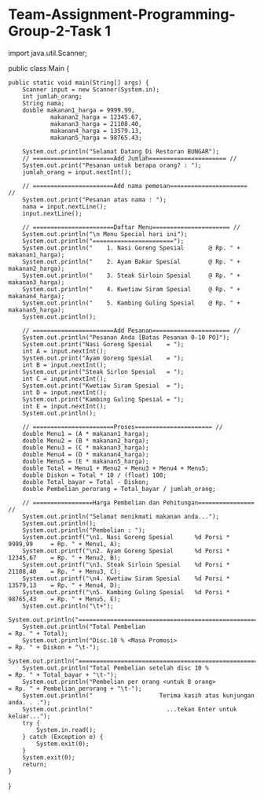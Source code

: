 # Team-Assignment-Programming-Group-2-Task 1

import java.util.Scanner;

public class Main {

    public static void main(String[] args) {
        Scanner input = new Scanner(System.in);
        int jumlah_orang;
        String nama;
        double makanan1_harga = 9999.99,
                makanan2_harga = 12345.67,
                makanan3_harga = 21108.40,
                makanan4_harga = 13579.13,
                makanan5_harga = 98765.43;

        System.out.println("Selamat Datang Di Restoran BUNGAR");
        // =======================Add Jumlah====================== //
        System.out.print("Pesanan untuk berapa orang? : ");
        jumlah_orang = input.nextInt();

        // =======================Add nama pemesan====================== //
        System.out.print("Pesanan atas nama : ");
        nama = input.nextLine();
        input.nextLine();

        // =======================Daftar Menu====================== //
        System.out.println("\n Menu Special hari ini");
        System.out.println("=======================");
        System.out.println("    1. Nasi Goreng Spesial       @ Rp. " + makanan1_harga);
        System.out.println("    2. Ayam Bakar Spesial        @ Rp. " + makanan2_harga);
        System.out.println("    3. Steak Sirloin Spesial     @ Rp. " + makanan3_harga);
        System.out.println("    4. Kwetiaw Siram Spesial     @ Rp. " + makanan4_harga);
        System.out.println("    5. Kambing Guling Spesial    @ Rp. " + makanan5_harga);
        System.out.println();

        // =======================Add Pesanan====================== //
        System.out.println("Pesanan Anda [Batas Pesanan 0-10 PO]");
        System.out.print("Nasi Goreng Spesial    = ");
        int A = input.nextInt();
        System.out.print("Ayam Goreng Spesial    = ");
        int B = input.nextInt();
        System.out.print("Steak Sirlon Spesial   = ");
        int C = input.nextInt();
        System.out.print("Kwetiaw Siram Spesial  = ");
        int D = input.nextInt();
        System.out.print("Kambing Guling Spesial = ");
        int E = input.nextInt();
        System.out.println();

        // =======================Proses====================== //
        double Menu1 = (A * makanan1_harga);
        double Menu2 = (B * makanan2_harga);
        double Menu3 = (C * makanan3_harga);
        double Menu4 = (D * makanan4_harga);
        double Menu5 = (E * makanan5_harga);
        double Total = Menu1 + Menu2 + Menu3 + Menu4 + Menu5;
        double Diskon = Total * 10 / (float) 100;
        double Total_bayar = Total - Diskon;
        double Pembelian_perorang = Total_bayar / jumlah_orang;

        // =================Harga Pembelian dan Pehitungan================ //
        System.out.println("Selamat menikmati makanan anda...");
        System.out.println();
        System.out.println("Pembelian : ");
        System.out.printf("\n1. Nasi Goreng Spesial      %d Porsi * 9999,99     = Rp. " + Menu1, A);
        System.out.printf("\n2. Ayam Goreng Spesial      %d Porsi * 12345,67    = Rp. " + Menu2, B);
        System.out.printf("\n3. Steak Sirloin Spesial    %d Porsi * 21108,40    = Rp. " + Menu3, C);
        System.out.printf("\n4. Kwetiaw Siram Spesial    %d Porsi * 13579,13    = Rp. " + Menu4, D);
        System.out.printf("\n5. Kambing Guling Spesial   %d Porsi * 98765,43    = Rp. " + Menu5, E);
        System.out.println("\t+");
        System.out.println("=====================================================================");
        System.out.println("Total Pembelian                                   = Rp. " + Total);
        System.out.println("Disc.10 % <Masa Promosi>                          = Rp. " + Diskon + "\t-");
        System.out.println("=====================================================================");
        System.out.println("Total Pembelian setelah disc 10 %                 = Rp. " + Total_bayar + "\t-");
        System.out.println("Pembelian per orang <untuk 8 orang>               = Rp. " + Pembelian_perorang + "\t-");
        System.out.println("                   Terima kasih atas kunjungan anda. . .");
        System.out.println("                     ...tekan Enter untuk keluar...");
        try {
            System.in.read();
        } catch (Exception e) {
            System.exit(0);
        }
        System.exit(0);
        return;
    }
}
